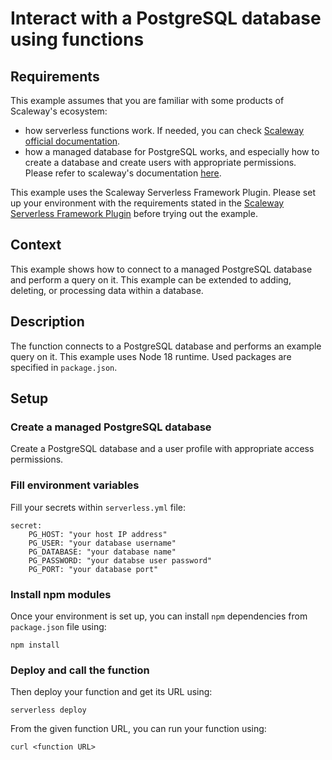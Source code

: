 # Interact with a PostgreSQL database using functions

## Requirements

This example assumes that you are familiar with some products of Scaleway's ecosystem: 
 * how serverless functions work. If needed, you can check [Scaleway official documentation](https://www.scaleway.com/en/docs/serverless/functions/quickstart/).
 * how a managed database for PostgreSQL works, and especially how to create a database and create users with appropriate permissions. Please refer to scaleway's documentation [here](https://www.scaleway.com/en/docs/managed-databases/postgresql-and-mysql/quickstart/).

This example uses the Scaleway Serverless Framework Plugin. Please set up your environment with the requirements stated in the [Scaleway Serverless Framework Plugin](https://github.com/scaleway/serverless-scaleway-functions) before trying out the example.


## Context

This example shows how to connect to a managed PostgreSQL database and perform a query on it. This example can be extended to adding, deleting, or processing data within a database.


## Description

The function connects to a PostgreSQL database and performs an example query on it. This example uses Node 18 runtime. Used packages are specified in `package.json`.

## Setup

### Create a managed PostgreSQL database 

Create a PostgreSQL database and a user profile with appropriate access permissions.

### Fill environment variables

Fill your secrets within `serverless.yml` file:

```
secret:
    PG_HOST: "your host IP address"
    PG_USER: "your database username"
    PG_DATABASE: "your database name"
    PG_PASSWORD: "your databse user password"
    PG_PORT: "your database port"
```

### Install npm modules

Once your environment is set up, you can install `npm` dependencies from `package.json` file using:

```
npm install
```

### Deploy and call the function

Then deploy your function and get its URL using:

```
serverless deploy
```

From the given function URL, you can run your function using:

```
curl <function URL>
```